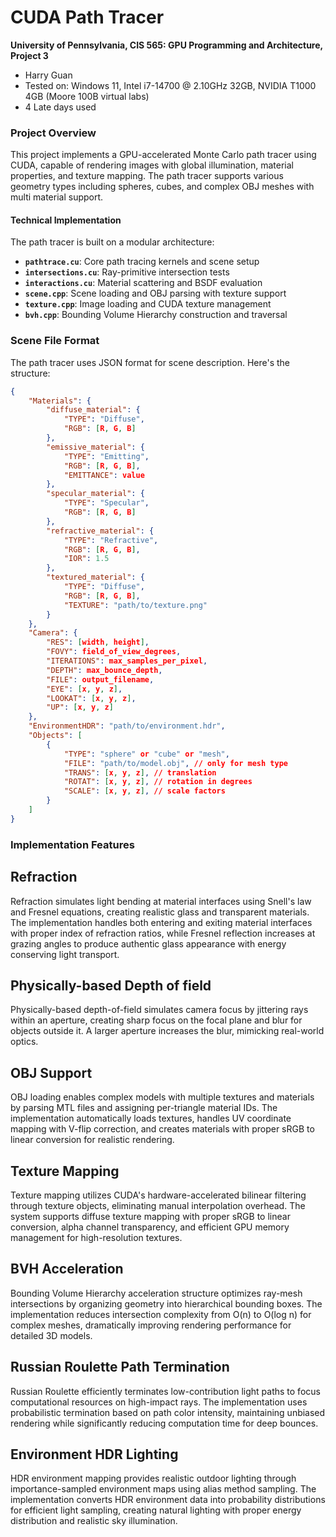 CUDA Path Tracer
================

**University of Pennsylvania, CIS 565: GPU Programming and Architecture, Project 3**

* Harry Guan
* Tested on: Windows 11, Intel i7-14700 @ 2.10GHz 32GB, NVIDIA T1000 4GB (Moore 100B virtual labs)
* 4 Late days used

### Project Overview

This project implements a GPU-accelerated Monte Carlo path tracer using CUDA, capable of rendering  images with global illumination, material properties, and texture mapping. The path tracer supports various geometry types including spheres, cubes, and complex OBJ meshes with multi material support.

#### Technical Implementation

The path tracer is built on a modular architecture:

- **`pathtrace.cu`**: Core path tracing kernels and scene setup
- **`intersections.cu`**: Ray-primitive intersection tests
- **`interactions.cu`**: Material scattering and BSDF evaluation
- **`scene.cpp`**: Scene loading and OBJ parsing with texture support
- **`texture.cpp`**: Image loading and CUDA texture management
- **`bvh.cpp`**: Bounding Volume Hierarchy construction and traversal


### Scene File Format

The path tracer uses JSON format for scene description. Here's the structure:

```json
{
    "Materials": {
        "diffuse_material": {
            "TYPE": "Diffuse",
            "RGB": [R, G, B]
        },
        "emissive_material": {
            "TYPE": "Emitting",
            "RGB": [R, G, B],
            "EMITTANCE": value
        },
        "specular_material": {
            "TYPE": "Specular",
            "RGB": [R, G, B]
        },
        "refractive_material": {
            "TYPE": "Refractive",
            "RGB": [R, G, B],
            "IOR": 1.5
        },
        "textured_material": {
            "TYPE": "Diffuse",
            "RGB": [R, G, B],
            "TEXTURE": "path/to/texture.png"
        }
    },
    "Camera": {
        "RES": [width, height],
        "FOVY": field_of_view_degrees,
        "ITERATIONS": max_samples_per_pixel,
        "DEPTH": max_bounce_depth,
        "FILE": output_filename,
        "EYE": [x, y, z],
        "LOOKAT": [x, y, z], 
        "UP": [x, y, z]
    },
    "EnvironmentHDR": "path/to/environment.hdr",
    "Objects": [
        {
            "TYPE": "sphere" or "cube" or "mesh",
            "FILE": "path/to/model.obj", // only for mesh type
            "TRANS": [x, y, z], // translation
            "ROTAT": [x, y, z], // rotation in degrees
            "SCALE": [x, y, z], // scale factors
        }
    ]
}
```

### Implementation Features

## Refraction

Refraction simulates light bending at material interfaces using Snell's law and Fresnel equations, creating realistic glass and transparent materials. The implementation handles both entering and exiting material interfaces with proper index of refraction ratios, while Fresnel reflection increases at grazing angles to produce authentic glass appearance with energy conserving light transport. 

## Physically-based Depth of field

Physically-based depth-of-field simulates camera focus by jittering rays within an aperture, creating sharp focus on the focal plane and blur for objects outside it. A larger aperture increases the blur, mimicking real-world optics.

## OBJ Support

OBJ loading enables complex models with multiple textures and materials by parsing MTL files and assigning per-triangle material IDs. The implementation automatically loads textures, handles UV coordinate mapping with V-flip correction, and creates materials with proper sRGB to linear conversion for realistic rendering.

## Texture Mapping

Texture mapping utilizes CUDA's hardware-accelerated bilinear filtering through texture objects, eliminating manual interpolation overhead. The system supports diffuse texture mapping with proper sRGB to linear conversion, alpha channel transparency, and efficient GPU memory management for high-resolution textures.


## BVH Acceleration

Bounding Volume Hierarchy acceleration structure optimizes ray-mesh intersections by organizing geometry into hierarchical bounding boxes. The implementation reduces intersection complexity from O(n) to O(log n) for complex meshes, dramatically improving rendering performance for detailed 3D models. 

## Russian Roulette Path Termination

Russian Roulette efficiently terminates low-contribution light paths to focus computational resources on high-impact rays. The implementation uses probabilistic termination based on path color intensity, maintaining unbiased rendering while significantly reducing computation time for deep bounces.

## Environment HDR Lighting

HDR environment mapping provides realistic outdoor lighting through importance-sampled environment maps using alias method sampling. The implementation converts HDR environment data into probability distributions for efficient light sampling, creating natural lighting with proper energy distribution and realistic sky illumination. 
